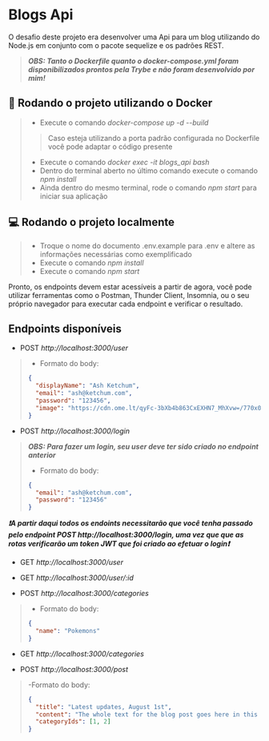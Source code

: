# Blogs Api

O desafio deste projeto era desenvolver uma Api para um blog utilizando do Node.js em conjunto com o pacote sequelize e os padrões REST.
> ***OBS: Tanto o Dockerfile quanto o docker-compose.yml foram disponibilizados prontos pela Trybe e não foram desenvolvido por mim!***

## 🐋 Rodando o projeto utilizando o Docker

> - Execute o comando *docker-compose up -d --build*
>> Caso esteja utilizando a porta padrão configurada no Dockerfile você pode adaptar o código presente
> - Execute o comando *docker exec -it blogs_api bash*
> - Dentro do terminal aberto no último comando execute o comando *npm install*
> - Ainda dentro do mesmo terminal, rode o comando *npm start* para iniciar sua aplicação

## 💻 Rodando o projeto localmente

> - Troque o nome do documento .env.example para .env e altere as informações necessárias como exemplificado
> - Execute o comando *npm install*
> - Execute o comando *npm start*

Pronto, os endpoints devem estar acessíveis a partir de agora, você pode utilizar ferramentas como o Postman, Thunder Client, Insomnia, ou o seu próprio navegador para executar cada endpoint e verificar o resultado.

## Endpoints disponíveis

- POST *http://localhost:3000/user*
> - Formato do body:
> ~~~JSON
> {
>   "displayName": "Ash Ketchum",
>   "email": "ash@ketchum.com",
>   "password": "123456",
>   "image": "https://cdn.ome.lt/qyFc-3bXb4b863CxEXHN7_MhXvw=/770x0/smart/uploads/conteudo/fotos/Pokemon_Mewtwo.jpg"
> }
> ~~~

- POST *http://localhost:3000/login*
> ***OBS: Para fazer um login, seu user deve ter sido criado no endpoint anterior***
> - Formato do body:
> ~~~JSON
> {
>   "email": "ash@ketchum.com",
>   "password": "123456"
> }
> ~~~

***❗A partir daqui todos os endoints necessitarão que você tenha passado pelo endpoint POST *http://localhost:3000/login*, uma vez que que as rotas verificarão um token JWT que foi criado ao efetuar o login❗***

- GET *http://localhost:3000/user*

- GET *http://localhost:3000/user/:id*

- POST *http://localhost:3000/categories*
> - Formato do body:
> ~~~JSON
> {
>   "name": "Pokemons"
> }
> ~~~

- GET *http://localhost:3000/categories*


- POST *http://localhost:3000/post*
> -Formato do body:
> ~~~JSON
> {
>   "title": "Latest updates, August 1st",
>   "content": "The whole text for the blog post goes here in this key",
>   "categoryIds": [1, 2]
> }
> ~~~
